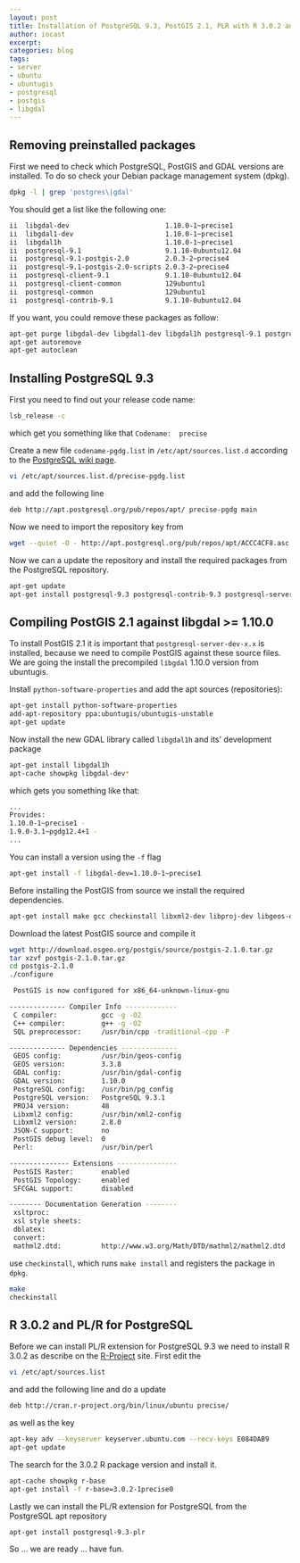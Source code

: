 ```yaml
---
layout: post
title: Installation of PostgreSQL 9.3, PostGIS 2.1, PLR with R 3.0.2 and libgdal1h (libgdal >= 1.10.0) on Ubuntu 12.03 LTS (precise)
author: iocast
excerpt: 
categories: blog
tags:
- server
- ubuntu
- ubuntugis
- postgresql
- postgis
- libgdal
---
```


## Removing preinstalled packages

First we need to check which PostgreSQL, PostGIS and GDAL versions are installed. To do so check your Debian package management system (dpkg).

```bash
dpkg -l | grep 'postgres\|gdal'
```

You should get a list like the following one:

```bash
ii  libgdal-dev                        1.10.0-1~precise1                 Geospatial Data Abstraction Library - Development files
ii  libgdal1-dev                       1.10.0-1~precise1                 Geospatial Data Abstraction Library - Development files
ii  libgdal1h                          1.10.0-1~precise1                 Geospatial Data Abstraction Library
ii  postgresql-9.1                     9.1.10-0ubuntu12.04               object-relational SQL database, version 9.1 server
ii  postgresql-9.1-postgis-2.0         2.0.3-2~precise4                  Geographic objects support for PostgreSQL 9.1
ii  postgresql-9.1-postgis-2.0-scripts 2.0.3-2~precise4                  Geographic objects support for PostgreSQL 9.1 -- scripts
ii  postgresql-client-9.1              9.1.10-0ubuntu12.04               front-end programs for PostgreSQL 9.1
ii  postgresql-client-common           129ubuntu1                        manager for multiple PostgreSQL client versions
ii  postgresql-common                  129ubuntu1                        PostgreSQL database-cluster manager
ii  postgresql-contrib-9.1             9.1.10-0ubuntu12.04               additional facilities for PostgreSQL
```

If you want, you could remove these packages as follow:

```bash
apt-get purge libgdal-dev libgdal1-dev libgdal1h postgresql-9.1 postgresql-9.1-postgis-2.0 postgresql-9.1-postgis-2.0-scripts postgresql-client-9.1 postgresql-client-common postgresql-common
apt-get autoremove
apt-get autoclean
```

## Installing PostgreSQL 9.3

First you need to find out your release code name:

```bash
lsb_release -c
```

which get you something like that ```Codename:	precise```

Create a new file ```codename-pgdg.list``` in ```/etc/apt/sources.list.d``` according to the [PostgreSQL wiki page][pgsql].

```bash
vi /etc/apt/sources.list.d/precise-pgdg.list
```

and add the following line

```bash
deb http://apt.postgresql.org/pub/repos/apt/ precise-pgdg main
```

Now we need to import the repository key from

```bash
wget --quiet -O - http://apt.postgresql.org/pub/repos/apt/ACCC4CF8.asc | sudo apt-key add -
```

Now we can a update the repository and install the required packages from the PostgreSQL repository.

```bash
apt-get update
apt-get install postgresql-9.3 postgresql-contrib-9.3 postgresql-server-dev-9.3
```


## Compiling PostGIS 2.1 against libgdal >= 1.10.0

To install PostGIS 2.1 it is important that ```postgresql-server-dev-x.x``` is installed, because we need to compile PostGIS against these source files. We are going the install the precompiled ```libgdal``` 1.10.0 version from ubuntugis.

Install ```python-software-properties``` and add the apt sources (repositories):

```bash
apt-get install python-software-properties
add-apt-repository ppa:ubuntugis/ubuntugis-unstable
apt-get update
```

Now install the new GDAL library called ```libgdal1h``` and its' development package

```bash
apt-get install libgdal1h
apt-cache showpkg libgdal-dev*
```

which gets you something like that:

```bash
...
Provides: 
1.10.0-1~precise1 - 
1.9.0-3.1~pgdg12.4+1 - 
...
```

You can install a version using the ```-f``` flag

```bash
apt-get install -f libgdal-dev=1.10.0-1~precise1
```

Before installing the PostGIS from source we install the required dependencies.

```bash
apt-get install make gcc checkinstall libxml2-dev libproj-dev libgeos-dev
```

Download the latest PostGIS source and compile it

```bash
wget http://download.osgeo.org/postgis/source/postgis-2.1.0.tar.gz
tar xzvf postgis-2.1.0.tar.gz 
cd postgis-2.1.0
./configure
```

```bash
 PostGIS is now configured for x86_64-unknown-linux-gnu

-------------- Compiler Info ------------- 
 C compiler:           gcc -g -O2
 C++ compiler:         g++ -g -O2
 SQL preprocessor:     /usr/bin/cpp -traditional-cpp -P

-------------- Dependencies -------------- 
 GEOS config:          /usr/bin/geos-config
 GEOS version:         3.3.8
 GDAL config:          /usr/bin/gdal-config
 GDAL version:         1.10.0
 PostgreSQL config:    /usr/bin/pg_config
 PostgreSQL version:   PostgreSQL 9.3.1
 PROJ4 version:        48
 Libxml2 config:       /usr/bin/xml2-config
 Libxml2 version:      2.8.0
 JSON-C support:       no
 PostGIS debug level:  0
 Perl:                 /usr/bin/perl

--------------- Extensions --------------- 
 PostGIS Raster:       enabled
 PostGIS Topology:     enabled
 SFCGAL support:       disabled

-------- Documentation Generation -------- 
 xsltproc:             
 xsl style sheets:     
 dblatex:              
 convert:              
 mathml2.dtd:          http://www.w3.org/Math/DTD/mathml2/mathml2.dtd
```

use ```checkinstall```, which runs ```make install``` and registers the package in ```dpkg```.

```bash
make
checkinstall
```


## R 3.0.2 and PL/R for PostgreSQL

Before we can install PL/R extension for PostgreSQL 9.3 we need to install R 3.0.2 as describe on the [R-Project][cran] site. First edit the

```bash
vi /etc/apt/sources.list
```
and add the following line and do a update

```bash
deb http://cran.r-project.org/bin/linux/ubuntu precise/
```
as well as the key

```bash
apt-key adv --keyserver keyserver.ubuntu.com --recv-keys E084DAB9
apt-get update
```


The search for the 3.0.2 R package version and install it.

```bash
apt-cache showpkg r-base
apt-get install -f r-base=3.0.2-1precise0
```


Lastly we can install the PL/R extension for PostgreSQL from the PostgreSQL apt repository

```bash
apt-get install postgresql-9.3-plr
```

So ... we are ready ... have fun.


[pgsql]: https://wiki.postgresql.org/wiki/Apt       "Apt - PostgreSQL wiki"
[cran]: http://cran.r-project.org                   "The Comprehensive R Archive Network"
